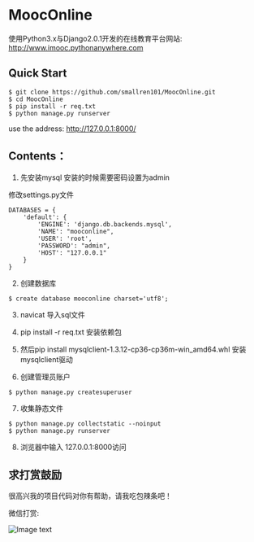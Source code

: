 # MoocOnline
使用Python3.x与Django2.0.1开发的在线教育平台网站: http://www.imooc.pythonanywhere.com

## Quick Start

```
$ git clone https://github.com/smallren101/MoocOnline.git
$ cd MoocOnline
$ pip install -r req.txt
$ python manage.py runserver
```

use the address: http://127.0.0.1:8000/

## Contents：

1. 先安装mysql
   安装的时候需要密码设置为admin


修改settings.py文件
```
DATABASES = {
    'default': {
        'ENGINE': 'django.db.backends.mysql',
        'NAME': "mooconline",
        'USER': 'root',
        'PASSWORD': "admin",
        'HOST': "127.0.0.1"
    }
}
```


2. 创建数据库
```
$ create database mooconline charset='utf8';
```

3. navicat 导入sql文件

4. pip install -r req.txt 安装依赖包

5. 然后pip install mysqlclient-1.3.12-cp36-cp36m-win_amd64.whl 安装mysqlclient驱动

6. 创建管理员账户
```
$ python manage.py createsuperuser
```
7. 收集静态文件
```
$ python manage.py collectstatic --noinput
$ python manage.py runserver
```

8. 浏览器中输入 127.0.0.1:8000访问
## 求打赏鼓励

很高兴我的项目代码对你有帮助，请我吃包辣条吧！

微信打赏:

![Image text](https://raw.githubusercontent.com/smallren101/MoocOnline/master/static/images/code.jpg)
